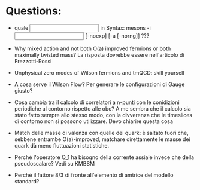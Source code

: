 # Questions:

- quale <input file> in Syntax: mesons -i <input file> [-noexp] [-a [-norng]] ???

- Why mixed action and not both O(a) improved fermions or both maximally twisted mass?
	La risposta dovrebbe essere nell'articolo di Frezzotti-Rossi

- Unphysical zero modes of Wilson fermions and tmQCD: skill yourself

- A cosa serve il Wilson Flow? Per generare le configurazioni di Gauge giusto?

- Cosa cambia tra il calcolo di correlatori a n-punti con le conidizioni periodiche al contorno rispetto alle obc? A me sembra che il calcolo sia stato fatto sempre allo stesso modo, con la divverenza che le timeslices di contorno non si possono utilizzare. Devo chiarire questa cosa

- Match delle masse di valenza con quelle dei quark: è saltato fuori che, sebbene entrambe O(a)-improved, matchare direttamente le masse dei quark dà meno fluttuazioni statistiche.

- Perché l'operatore O_1 ha bisogno della corrente assiale invece che della pseudoscalare? Vedi su KMBSM

- Perché il fattore 8/3 di fronte all'elemento di amtrice del modello standard?  

